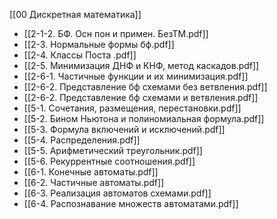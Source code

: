 [[00 Дискретная математика]]

- [[2-1-2. БФ. Осн пон и примен. БезТМ.pdf]]
- [[2-3. Нормальные формы бф.pdf]]
- [[2-4. Классы Поста .pdf]]
- [[2-5. Минимизация ДНФ и КНФ, метод каскадов.pdf]]
- [[2-6-1. Частичные функции и их минимизация.pdf]]
- [[2-6-2. Представление бф схемами без ветвления.pdf]]
- [[2-6-2. Представление бф схемами и ветвления.pdf]]
- [[5-1. Сочетания, размещения, перестановки.pdf]]
- [[5-2. Бином Ньютона и полиномиальная формула.pdf]]
- [[5-3. Формула включений и исключений.pdf]]
- [[5-4. Распределения.pdf]]
- [[5-5. Арифметический треугольник.pdf]]
- [[5-6. Рекуррентные соотношения.pdf]]
- [[6-1. Конечные автоматы.pdf]]
- [[6-2. Частичные автоматы.pdf]]
- [[6-3. Реализация автоматов схемами.pdf]]
- [[6-4. Распознавание множеств автоматами.pdf]]
